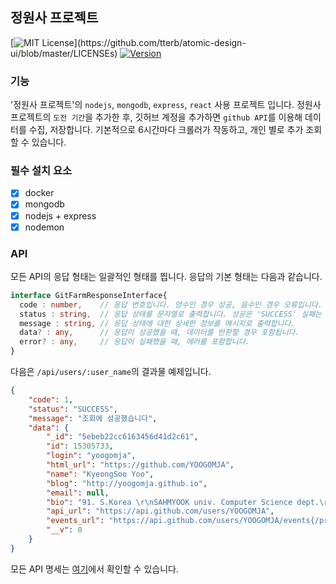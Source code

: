 ## 정원사 프로젝트 

[![MIT License](https://img.shields.io/apm/l/atomic-design-ui.svg?)](https://github.com/tterb/atomic-design-ui/blob/master/LICENSEs)
[![Version](https://badge.fury.io/gh/tterb%2FHyde.svg)](https://badge.fury.io/gh/tterb%2FHyde)

### 기능  

'정원사 프로젝트'의 `nodejs`, `mongodb`, `express`, `react` 사용 프로젝트 입니다. 
정원사 프로젝트의 `도전 기간`을 추가한 후, 깃허브 계정을 추가하면 `github API`를 이용해 데이터를 수집, 저장합니다. 
기본적으로 6시간마다 크롤러가 작동하고, 개인 별로 추가 조회할 수 있습니다.

### 필수 설치 요소  

- [x] docker
- [x] mongodb
- [x] nodejs + express
- [x] nodemon

### API  

모든 API의 응답 형태는 일괄적인 형태를 띕니다. 응답의 기본 형태는 다음과 같습니다. 

```typescript
interface GitFarmResponseInterface{
  code : number,    // 응답 번호입니다. 양수인 경우 성공, 음수인 경우 오류입니다.
  status : string,  // 응답 상태를 문자열로 출력합니다. 성공은 'SUCCESS' 실패는 'FAIL' 로 출력됩니다.
  message : string, // 응답 상태에 대한 상세한 정보를 메시지로 출력합니다.
  data? : any,      // 응답이 성공했을 때, 데이터를 반환할 경우 포함됩니다.
  error? : any,     // 응답이 실패했을 때, 에러를 포함합니다.
}
```

다음은 `/api/users/:user_name`의 결과물 예제입니다.

```json
{
    "code": 1,
    "status": "SUCCESS",
    "message": "조회에 성공했습니다",
    "data": {
        "_id": "5ebeb22cc6163456d41d2c61",
        "id": 15305733,
        "login": "yoogomja",
        "html_url": "https://github.com/YOOGOMJA",
        "name": "KyeongSoo Yoo",
        "blog": "http://yoogomja.github.io",
        "email": null,
        "bio": "91. S.Korea \r\nSAHMYOOK univ. Computer Science dept.\r\n\r\nWeb / iOS Programmer",
        "api_url": "https://api.github.com/users/YOOGOMJA",
        "events_url": "https://api.github.com/users/YOOGOMJA/events{/privacy}",
        "__v": 0
    }
}
```

모든 API 명세는 [여기](https://github.com/YOOGOMJA/github_garden_mern/wiki/2.0.API/)에서 확인할 수 있습니다.

